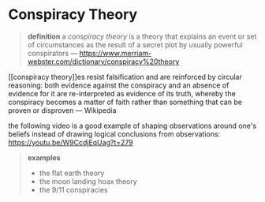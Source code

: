 # Conspiracy Theory

> **definition** a _conspiracy theory_ is a theory that explains an event or set of circumstances as the result of a secret plot by usually powerful conspirators &mdash; <https://www.merriam-webster.com/dictionary/conspiracy%20theory>

[[conspiracy theory]]es resist falsification and are reinforced by circular reasoning: both evidence against the conspiracy and an absence of evidence for it are re-interpreted as evidence of its truth, whereby the conspiracy becomes a matter of faith rather than something that can be proven or disproven &mdash; Wikipedia

the following video is a good example of shaping observations around one's beliefs instead of drawing logical conclusions from observations: <https://youtu.be/W9CcdjEqUag?t=279>

> **examples**
>
> - the flat earth theory
> - the moon landing hoax theory
> - the 9/11 conspiracies
